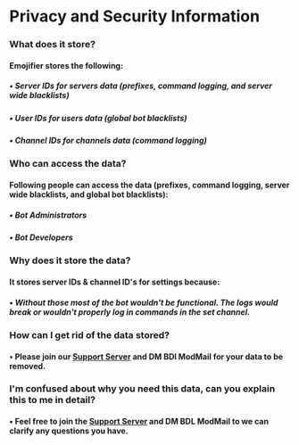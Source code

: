 # Privacy and Security Information
### What does it store?
#### Emojifier stores the following: 
##### • Server IDs for servers data (prefixes, command logging, and server wide blacklists)
##### • User IDs for users data (global bot blacklists)
##### • Channel IDs for channels data (command logging)

### Who can access the data?
#### Following people can access the data (prefixes,  command logging, server wide blacklists, and global bot blacklists):
##### • Bot Administrators
##### • Bot Developers


### Why does it store the data?
#### It stores server IDs & channel ID's for settings because:
##### • Without those most of the bot wouldn't be functional. The logs would break or wouldn't properly log in commands in the set channel.

### How can I get rid of the data stored?
#### • Please join our [Support Server](https://discord.gg/qGvzMas) and DM BDl ModMail for your data to be removed.

### I'm confused about why you need this data, can you explain this to me in detail?
#### • Feel free to join the [Support Server](https://discord.gg/qGvzMas) and DM BDL ModMail to we can clarify any questions you have.
